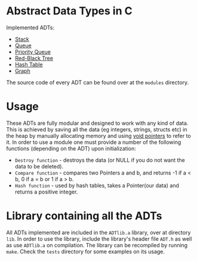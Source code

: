 # Abstract Data Types in C
Implemented ADTs:
* [Stack](https://github.com/pavlosdais/Abstract-Data-Types/tree/main/modules/Stack#readme)
* [Queue](https://github.com/pavlosdais/Abstract-Data-Types/tree/main/modules/Queue#readme)
* [Priority Queue](https://github.com/pavlosdais/Abstract-Data-Types/tree/main/modules/PriorityQueue#readme)
* [Red-Black Tree](https://github.com/pavlosdais/Abstract-Data-Types/tree/main/modules/RedBlackTree#readme)
* [Hash Table](https://github.com/pavlosdais/Abstract-Data-Types/tree/main/modules/HashTable#readme)
* [Graph](https://github.com/pavlosdais/Abstract-Data-Types/tree/main/modules/Graph#readme)

The source code of every ADT can be found over at the `modules` directory.

# Usage
These ADTs are fully modular and designed to work with any kind of data. This is achieved by saving all the data (eg integers, strings, structs etc) in the heap by manually allocating memory and using [void pointers](https://www.geeksforgeeks.org/void-pointer-c-cpp/) to refer to it. In order to use a module one must provide a number of the following functions (depending on the ADT) upon initialization:
* `Destroy function` - destroys the data (or NULL if you do not want the data to be deleted).
* `Compare function` - compares two Pointers a and b, and returns -1 if a < b, 0 if a = b or 1 if a > b.
* `Hash function` - used by hash tables, takes a Pointer(our data) and returns a positive integer.

# Library containing all the ADTs
All ADTs implemented are included in the `ADTlib.a` library, over at directory `lib`. In order to use the library, include the library's header file `ADT.h` as well as use `ADTlib.a` on compilation. The library can be recompiled by running `make`. Check the `tests` directory for some examples on its usage.

